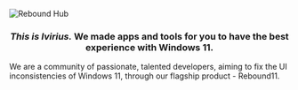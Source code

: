 ![Rebound Hub](https://github.com/user-attachments/assets/d3a0ac8e-f449-4475-9f51-aae1fdc0492e)


<h3 align="center"><em>This is Ivirius.</em> We made apps and tools for you to have the best experience with Windows 11.</h3>


We are a community of passionate, talented developers, aiming to fix the UI inconsistencies of Windows 11, through our flagship product - Rebound11.
